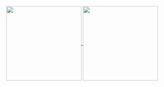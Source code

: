 <a href="https://github.com/bangyen">
  <img height=200 align="center" src="https://github-readme-stats.vercel.app/api?username=bangyen&rank_icon=github&show_icons=true" />
</a>
<a href="https://github.com/bangyen">
  <img height=200 align="center" src="https://github-readme-stats.vercel.app/api/top-langs?username=bangyen&layout=compact&hide=html&card_width=320" />
</a>

<!--
**bangyen/bangyen** is a ✨ _special_ ✨ repository because its `README.md` (this file) appears on your GitHub profile.

Here are some ideas to get you started:

- 🔭 I’m currently working on ...
- 🌱 I’m currently learning ...
- 👯 I’m looking to collaborate on ...
- 🤔 I’m looking for help with ...
- 💬 Ask me about ...
- 📫 How to reach me: ...
- 😄 Pronouns: ...
- ⚡ Fun fact: ...
-->
